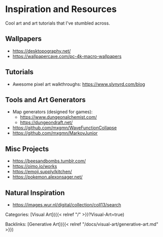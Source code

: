 # Inspiration and Resources

Cool art and art tutorials that I've stumbled across.

## Wallpapers

 - https://desktopography.net/
 - https://wallpapercave.com/pc-4k-macro-wallpapers

## Tutorials

 - Awesome pixel art walkthroughs: https://www.slynyrd.com/blog

## Tools and Art Generators

 - Map generators (designed for games):
   - https://www.dungeonalchemist.com/
   - https://dungeondraft.net/
 - https://github.com/mxgmn/WaveFunctionCollapse
 - https://github.com/mxgmn/MarkovJunior

## Misc Projects

 - https://beesandbombs.tumblr.com/
 - https://oimo.io/works
 - https://emoji.supply/kitchen/
 - https://pokemon.alexonsager.net/

## Natural Inspiration

 - https://images.wur.nl/digital/collection/coll13/search

Categories:
[Visual Art]({{< relref "/" >}}?Visual-Art=true)

Backlinks:
[Generative Art]({{< relref "/docs/visual-art/generative-art.md" >}})